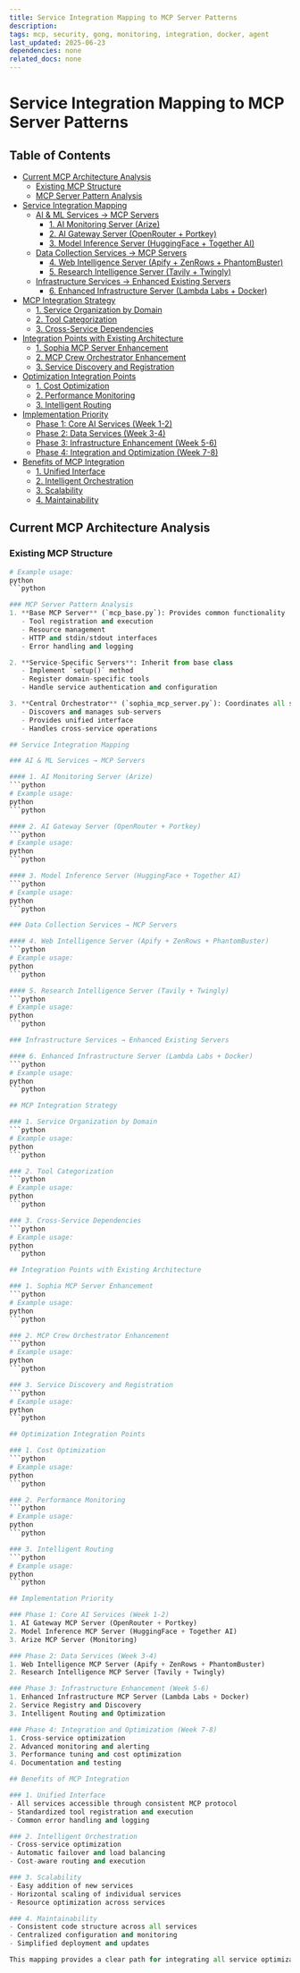 ```yaml
---
title: Service Integration Mapping to MCP Server Patterns
description: 
tags: mcp, security, gong, monitoring, integration, docker, agent
last_updated: 2025-06-23
dependencies: none
related_docs: none
---
```


# Service Integration Mapping to MCP Server Patterns


## Table of Contents

- [Current MCP Architecture Analysis](#current-mcp-architecture-analysis)
  - [Existing MCP Structure](#existing-mcp-structure)
  - [MCP Server Pattern Analysis](#mcp-server-pattern-analysis)
- [Service Integration Mapping](#service-integration-mapping)
  - [AI & ML Services → MCP Servers](#ai-&-ml-services-→-mcp-servers)
    - [1. AI Monitoring Server (Arize)](#1.-ai-monitoring-server-(arize))
    - [2. AI Gateway Server (OpenRouter + Portkey)](#2.-ai-gateway-server-(openrouter-+-portkey))
    - [3. Model Inference Server (HuggingFace + Together AI)](#3.-model-inference-server-(huggingface-+-together-ai))
  - [Data Collection Services → MCP Servers](#data-collection-services-→-mcp-servers)
    - [4. Web Intelligence Server (Apify + ZenRows + PhantomBuster)](#4.-web-intelligence-server-(apify-+-zenrows-+-phantombuster))
    - [5. Research Intelligence Server (Tavily + Twingly)](#5.-research-intelligence-server-(tavily-+-twingly))
  - [Infrastructure Services → Enhanced Existing Servers](#infrastructure-services-→-enhanced-existing-servers)
    - [6. Enhanced Infrastructure Server (Lambda Labs + Docker)](#6.-enhanced-infrastructure-server-(lambda-labs-+-docker))
- [MCP Integration Strategy](#mcp-integration-strategy)
  - [1. Service Organization by Domain](#1.-service-organization-by-domain)
  - [2. Tool Categorization](#2.-tool-categorization)
  - [3. Cross-Service Dependencies](#3.-cross-service-dependencies)
- [Integration Points with Existing Architecture](#integration-points-with-existing-architecture)
  - [1. Sophia MCP Server Enhancement](#1.-sophia-mcp-server-enhancement)
  - [2. MCP Crew Orchestrator Enhancement](#2.-mcp-crew-orchestrator-enhancement)
  - [3. Service Discovery and Registration](#3.-service-discovery-and-registration)
- [Optimization Integration Points](#optimization-integration-points)
  - [1. Cost Optimization](#1.-cost-optimization)
  - [2. Performance Monitoring](#2.-performance-monitoring)
  - [3. Intelligent Routing](#3.-intelligent-routing)
- [Implementation Priority](#implementation-priority)
  - [Phase 1: Core AI Services (Week 1-2)](#phase-1:-core-ai-services-(week-1-2))
  - [Phase 2: Data Services (Week 3-4)](#phase-2:-data-services-(week-3-4))
  - [Phase 3: Infrastructure Enhancement (Week 5-6)](#phase-3:-infrastructure-enhancement-(week-5-6))
  - [Phase 4: Integration and Optimization (Week 7-8)](#phase-4:-integration-and-optimization-(week-7-8))
- [Benefits of MCP Integration](#benefits-of-mcp-integration)
  - [1. Unified Interface](#1.-unified-interface)
  - [2. Intelligent Orchestration](#2.-intelligent-orchestration)
  - [3. Scalability](#3.-scalability)
  - [4. Maintainability](#4.-maintainability)

## Current MCP Architecture Analysis

### Existing MCP Structure
```python
# Example usage:
python
```python

### MCP Server Pattern Analysis
1. **Base MCP Server** (`mcp_base.py`): Provides common functionality
   - Tool registration and execution
   - Resource management
   - HTTP and stdin/stdout interfaces
   - Error handling and logging

2. **Service-Specific Servers**: Inherit from base class
   - Implement `setup()` method
   - Register domain-specific tools
   - Handle service authentication and configuration

3. **Central Orchestrator** (`sophia_mcp_server.py`): Coordinates all servers
   - Discovers and manages sub-servers
   - Provides unified interface
   - Handles cross-service operations

## Service Integration Mapping

### AI & ML Services → MCP Servers

#### 1. AI Monitoring Server (Arize)
```python
# Example usage:
python
```python

#### 2. AI Gateway Server (OpenRouter + Portkey)
```python
# Example usage:
python
```python

#### 3. Model Inference Server (HuggingFace + Together AI)
```python
# Example usage:
python
```python

### Data Collection Services → MCP Servers

#### 4. Web Intelligence Server (Apify + ZenRows + PhantomBuster)
```python
# Example usage:
python
```python

#### 5. Research Intelligence Server (Tavily + Twingly)
```python
# Example usage:
python
```python

### Infrastructure Services → Enhanced Existing Servers

#### 6. Enhanced Infrastructure Server (Lambda Labs + Docker)
```python
# Example usage:
python
```python

## MCP Integration Strategy

### 1. Service Organization by Domain
```python
# Example usage:
python
```python

### 2. Tool Categorization
```python
# Example usage:
python
```python

### 3. Cross-Service Dependencies
```python
# Example usage:
python
```python

## Integration Points with Existing Architecture

### 1. Sophia MCP Server Enhancement
```python
# Example usage:
python
```python

### 2. MCP Crew Orchestrator Enhancement
```python
# Example usage:
python
```python

### 3. Service Discovery and Registration
```python
# Example usage:
python
```python

## Optimization Integration Points

### 1. Cost Optimization
```python
# Example usage:
python
```python

### 2. Performance Monitoring
```python
# Example usage:
python
```python

### 3. Intelligent Routing
```python
# Example usage:
python
```python

## Implementation Priority

### Phase 1: Core AI Services (Week 1-2)
1. AI Gateway MCP Server (OpenRouter + Portkey)
2. Model Inference MCP Server (HuggingFace + Together AI)
3. Arize MCP Server (Monitoring)

### Phase 2: Data Services (Week 3-4)
1. Web Intelligence MCP Server (Apify + ZenRows + PhantomBuster)
2. Research Intelligence MCP Server (Tavily + Twingly)

### Phase 3: Infrastructure Enhancement (Week 5-6)
1. Enhanced Infrastructure MCP Server (Lambda Labs + Docker)
2. Service Registry and Discovery
3. Intelligent Routing and Optimization

### Phase 4: Integration and Optimization (Week 7-8)
1. Cross-service optimization
2. Advanced monitoring and alerting
3. Performance tuning and cost optimization
4. Documentation and testing

## Benefits of MCP Integration

### 1. Unified Interface
- All services accessible through consistent MCP protocol
- Standardized tool registration and execution
- Common error handling and logging

### 2. Intelligent Orchestration
- Cross-service optimization
- Automatic failover and load balancing
- Cost-aware routing and execution

### 3. Scalability
- Easy addition of new services
- Horizontal scaling of individual services
- Resource optimization across services

### 4. Maintainability
- Consistent code structure across all services
- Centralized configuration and monitoring
- Simplified deployment and updates

This mapping provides a clear path for integrating all service optimizations into the existing MCP architecture while maintaining consistency and enabling advanced orchestration capabilities.
